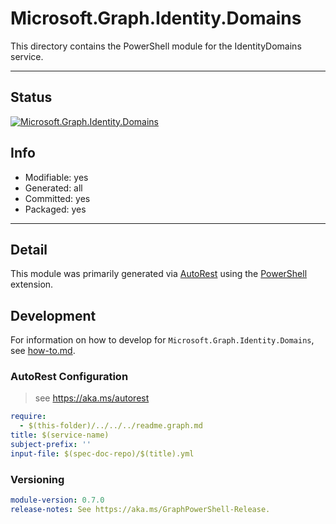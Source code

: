 <!-- region Generated -->
# Microsoft.Graph.Identity.Domains
This directory contains the PowerShell module for the IdentityDomains service.

---
## Status
[![Microsoft.Graph.Identity.Domains](https://img.shields.io/powershellgallery/v/Microsoft.Graph.Identity.Domains.svg?style=flat-square&label=Microsoft.Graph.Identity.Domains "Microsoft.Graph.Identity.Domains")](https://www.powershellgallery.com/packages/Microsoft.Graph.Identity.Domains/)

## Info
- Modifiable: yes
- Generated: all
- Committed: yes
- Packaged: yes

---
## Detail
This module was primarily generated via [AutoRest](https://github.com/Azure/autorest) using the [PowerShell](https://github.com/Azure/autorest.powershell) extension.

## Development
For information on how to develop for `Microsoft.Graph.Identity.Domains`, see [how-to.md](how-to.md).
<!-- endregion -->

### AutoRest Configuration

> see https://aka.ms/autorest

``` yaml
require:
  - $(this-folder)/../../../readme.graph.md
title: $(service-name)
subject-prefix: ''
input-file: $(spec-doc-repo)/$(title).yml
```
### Versioning

``` yaml
module-version: 0.7.0
release-notes: See https://aka.ms/GraphPowerShell-Release.
```
